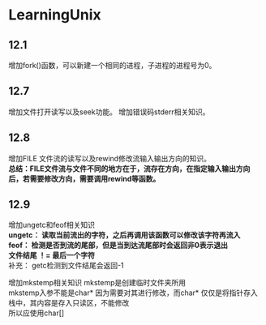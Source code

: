 # LearningUnix

## 12.1
增加fork()函数，可以新建一个相同的进程，子进程的进程号为0。  

## 12.7  
增加文件打开读写以及seek功能。 
增加错误码stderr相关知识。   

## 12.8  
增加FILE 文件流的读写以及rewind修改流输入输出方向的知识。  
**总结：FILE文件流与文件不同的地方在于，流存在方向，在指定输入输出方向后，若需要修改方向，需要调用rewind等函数。**  

## 12.9  
增加ungetc和feof相关知识  
**ungetc： 读取当前流出的字符，之后再调用该函数可以修改该字符再流入**  
**feof： 检测是否到流的尾部，但是当到达流尾部时会返回非0表示退出**  
**文件结尾 ！= 最后一个字符**  
补充： getc检测到文件结尾会返回-1   

增加mkstemp相关知识
mkstemp是创建临时文件夹所用  
mkstemp入参不能是char* 因为需要对其进行修改，而char* 仅仅是将指针存入栈中，其内容是存入只读区，不能修改  
所以应使用char[]  






